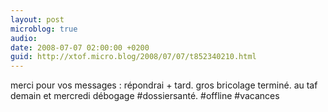 ```yaml
---
layout: post
microblog: true
audio: 
date: 2008-07-07 02:00:00 +0200
guid: http://xtof.micro.blog/2008/07/07/t852340210.html
---
```

merci pour vos messages : répondrai + tard. gros bricolage terminé. au taf demain et mercredi débogage #dossiersanté. #offline #vacances
